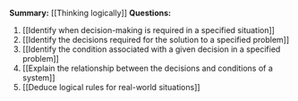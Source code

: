 **Summary:** [[Thinking logically]]
**Questions:**
1. [[Identify when decision-making is required in a specified situation]]
2. [[Identify the decisions required for the solution to a specified problem]]
3. [[Identify the condition associated with a given decision in a specified problem]]
4. [[Explain the relationship between the decisions and conditions of a system]]
5. [[Deduce logical rules for real-world situations]]